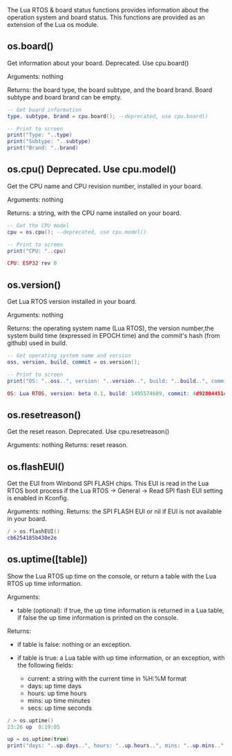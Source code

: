 The Lua RTOS & board status functions provides information about the operation system and board status. This functions are provided as an extension of the Lua os module.

## os.board()

Get information about your board. Deprecated. Use cpu.board()

Arguments: nothing

Returns: the board type, the board subtype, and the board brand. Board subtype and board brand can be empty.

```lua
-- Get board information
type, subtype, brand = cpu.board(); --deprecated, use cpu.board()

-- Print to screen
print("Type: "..type)
print("Subtype: "..subtype)
print("Brand: "..brand)
```

## os.cpu() Deprecated. Use cpu.model()

Get the CPU name and CPU revision number, installed in your board.

Arguments: nothing

Returns: a string, with the CPU name installed on your board.

```lua
-- Get the CPU model
cpu = os.cpu(); --deprecated, use cpu.model()

-- Print to screen
print("CPU: "..cpu)
```

```lua
CPU: ESP32 rev 0
```

## os.version()

Get Lua RTOS version installed in your board.

Arguments: nothing

Returns: the operating system name (Lua RTOS), the version number,the system build time (expressed in EPOCH time) and the commit's hash (from github) used in build.

```lua
-- Get operating system name and version
oss, version, build, commit = os.version();

-- Print to screen
print("OS: "..oss..", version: "..version..", build: "..build..", commit: "..commit)
```

```lua
OS: Lua RTOS, version: beta 0.1, build: 1495574689, commit: 4d92804451cbec7d3ad545c66a92ffab35c63871
```

## os.resetreason()

Get the reset reason. Deprecated. Use cpu.resetreason()

Arguments: nothing
Returns: reset reason.

## os.flashEUI()

Get the EUI from Winbond SPI FLASH chips. This EUI is read in the Lua RTOS boot process if the Lua RTOS -> General -> Read SPI flash EUI setting is enabled in Kconfig.

Arguments: nothing.
Returns: the SPI FLASH EUI or nil if EUI is not available in your board.

```lua
/ > os.flashEUI()
cb6254185b430e2e
```

## os.uptime([table])

Show the Lua RTOS up time on the console, or return a table with the Lua RTOS up time information.

Arguments:

* table (optional): if true, the up time information is returned in a Lua table, if false the up time information is printed on the console. 

Returns:

* if table is false: nothing or an exception.

* if table is true: a Lua table with up time information, or an exception, with the following fields:

  * current: a string with the current time in %H:%M format
  * days: up time days
  * hours: up time hours
  * mins: up time minutes
  * secs: up time seconds

```lua
/ > os.uptime()
23:26 up  0:19:05
```

```lua
up = os.uptime(true)
print("days: "..up.days..", hours: "..up.hours..", mins: "..up.mins..", secs: "..up.secs)
```

